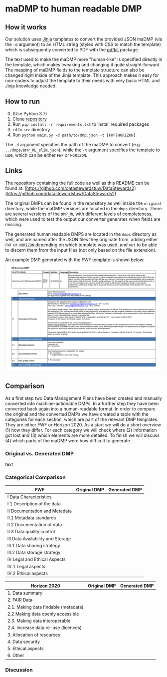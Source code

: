 # maDMP to human readable DMP

## How it works
Our solution uses [Jinja](http://jinja.pocoo.org/docs/2.10/) templates to convert the provided JSON maDMP (via the `-d` argument) to an HTML string (styled with CSS to match the template) which is subsequently converted to PDF with the [pdfkit](https://pypi.org/project/pdfkit/) package.

The text used to make the maDMP more "human-like" is specified directly in the template, which makes tweaking and changing it quite straight-forward. The mapping of maDMP fields to the template structure can also be changed right inside of the Jinja template. This approach makes it easy for non-coders to adjust the template to their needs with very basic HTML and Jinja knowledge needed. 

## How to run
0. (Use Pyhton 3.7)
1. Clone [repository](https://github.com/datastewardstuw/DataStewards2)
2. Run `pip install -r requirements.txt` to install required packages
3. `cd` to `src` directory
4. Run `python main.py -d path/to/dmp.json -t [FWF|HORIZON]`

The `-d` argument specifies the path of the maDMP to convert (e.g. `../dmps/DMP_ML_slim.json`), while the `-t` argument specifies the template to use, which can be either `FWF` or `HORIZON`.

## Links 
The repository containing the full code as well as this README can be found at: [https://github.com/datastewardstuw/DataStewards2](https://github.com/datastewardstuw/DataStewards2)

The original DMPs can be found in the repository as well inside the `original` directory, while the maDMP versions are located in the `dmps` directory. There are several versions of the `DMP_ML` with different levels of completeness, which were used to test the output our converter generates when fields are missing.

The generated human readable DMPS are located in the `dmps` directory as well, and are named after the JSON files they originate from, adding either `FWF` or `HORIZON` depending on which template was used, and `out` to be able to discern them from the input files (not only based on the file extension).

An example DMP generated with the FWF template is shown below:
![fwf-example.png](./img/fwf_example.png)

## Comparison

As a first step two Data Management Plans have been created and manually converted into machine-actionable DMPs. In a further step they have been converted back again into a human-readable format. In order to compare the original and the converted DMPs we have created a table with the categories for each section, which are part of the relevant DMP templates. They are either FWF or Horizon 2020. As a start we will do a short overview (1) how they differ. For each category we will check where (2) information got lost and (3) which elements are more detailed. To finish we will discuss (4) which parts of the maDMP were how difficult to generate. 

### Original vs. Generated DMP

text

### Categorical Comparison

| **FWF**                             | Original DMP          | Generated DMP          |
| --------                            | --------              | --------               |
| I Data Characteristics	          |                       |                        |
| I.1 Description of the data	      |                       |                        |
| II Documentation and Metadata		  |                       |                        |
| II.1 Metadata standards		      |                       |                        |
| II.2 Documentation of data		  |                       |                        |
| II.3 Data quality control		      |                       |                        |
| III Data Availability and Storage	  |                       |                        |
| III.1 Data sharing strategy		  |                       |                        |
| III.2 Data storage strategy		  |                       |                        |
| IV Legal and Ethical Aspects		  |                       |                        |
| IV.1 Legal aspects				  |                       |                        |
| IV.2 Ethical aspects                |                       |                        |


| **Horizon 2020**                    | Original DMP          | Generated DMP          |
| --------                            | --------              | --------               |
| 1. Data summary        	          |                       |                        |
| 2. FAIR Data                	      |                       |                        |
| 2.1. Making data findable (metadata)|                       |                        |
| 2.2 Making data openly accessible   |                       |                        |
| 2.3. Making data interoperable 	  |                       |                        |
| 2.4. Increase data re-use (licences)|                       |                        |
| 3. Allocation of resources          |                       |                        |
| 4. Data security             		  |                       |                        |
| 5. Ethical aspects        		  |                       |                        |
| 6. Other                    		  |                       |                        |

### Discussion
